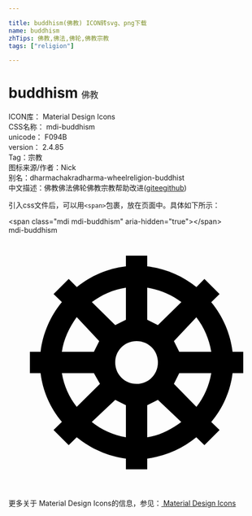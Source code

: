 ```yaml
---

title: buddhism(佛教) ICON转svg、png下载
name: buddhism
zhTips: 佛教,佛法,佛轮,佛教宗教
tags: ["religion"]

---
```


# buddhism  <small style="font-size: 60%;font-weight: 100">佛教</small>


<div class="detail-page">
<p>
<span>
ICON库：
<span class="badge-secondary badge">Material Design Icons</span> 
</span>
<br/>
<span>
CSS名称：
<span class="badge-secondary badge">mdi-buddhism</span> 
</span>
<br/>
<span>
unicode：
<span class="badge-secondary badge">F094B</span> 
<copy-btn content='F094B' btn-title=""></copy-btn>
<copy-btn :content='String.fromCodePoint(parseInt("F094B", 16))' btn-title="复制U"></copy-btn>
</span>
<br/>
<span>
version：
<span class="badge-secondary badge">2.4.85</span> 
</span><br/><span>Tag：<span class="badge-light badge"><router-link to="/tags/religion.html">宗教</router-link></span></span>
<br/>
<span>图标来源/作者：<span class="badge-light badge">Nick</span></span> 
<br/>
<span>别名：<span class="badge-light badge">dharmachakra</span><span class="badge-light badge">dharma-wheel</span><span class="badge-light badge">religion-buddhist</span></span><br/><span class="zh-detail">中文描述：<span class="badge-primary badge">佛教</span><span class="badge-primary badge">佛法</span><span class="badge-primary badge">佛轮</span><span class="badge-primary badge">佛教宗教</span><span class="help-link"><span>帮助改进</span>(<a href="https://gitee.com/liuwave/icon-helper/edit/master/json/material/buddhism.json" target="_blank" rel="noopener noreferrer">gitee</a><a href="https://github.com/liuwave/icon-helper/edit/master/json/material/buddhism.json" target="_blank" rel="noopener noreferrer">github</a></span>)</span><br/>
</p>
</div>
<div class="alert alert-dark">
  <i class="mdi mdi-buddhism mdi-48px"></i>
  <i class="mdi mdi-buddhism mdi-36px"></i>
  <i class="mdi mdi-buddhism mdi-24px"></i>
  <i class="mdi mdi-buddhism mdi-18px"></i>
</div>
<div>
  <p>引入css文件后，可以用<code>&lt;span&gt;</code>包裹，放在页面中。具体如下所示：    
  </p>
  <div class="alert alert-primary" style="font-size: 14px">
    &lt;span class="mdi mdi-buddhism" aria-hidden="true"&gt;&lt;/span&gt;
    <copy-btn content='<span class="mdi mdi-buddhism" aria-hidden="true"></span>'></copy-btn>
  </div>
  <div class="alert alert-secondary">
    <i class="mdi mdi-buddhism"
    style="font-size: 24px"
    aria-hidden="true"></i> mdi-buddhism
    <copy-btn content="mdi-buddhism" btn-title="复制图标名称"></copy-btn>
  </div>
</div>
<div id="svg" class="svg-wrap">
<svg xmlns="http://www.w3.org/2000/svg" viewBox="0 0 24 24"><path d="M11,2V3C9.27,3.2 7.69,3.9 6.4,4.94L5.64,4.18L4.22,5.6L5,6.35C3.9,7.68 3.21,9.3 3,11H2V13H3C3.21,14.68 3.9,16.26 5,17.56L4.22,18.32L5.64,19.74L6.39,19C7.71,20.07 9.3,20.77 11,21V22H13V21C14.69,20.77 16.29,20.07 17.6,19L18.36,19.74L19.78,18.32L19,17.57C20.1,16.27 20.79,14.68 21,13H22V11H21C20.79,9.3 20.1,7.69 19,6.36L19.78,5.6L18.36,4.18L17.61,4.94C16.29,3.87 14.69,3.2 13,3V2H11M11,5V8L10,8.5L7.81,6.35C8.72,5.67 9.81,5.17 11,5M13,5C14.16,5.18 15.26,5.64 16.2,6.35L14,8.5L13,8V5M6.4,7.76L8.5,10L8,11H5C5.16,9.84 5.7,8.7 6.39,7.75L6.4,7.76M17.6,7.76C18.33,8.71 18.81,9.82 19,11H16L15.5,10L17.61,7.76H17.6M12,10C13.12,10 14,10.88 14,12C14,13.12 13.12,14 12,14C10.88,14 10,13.12 10,12C10,10.88 10.88,10 12,10M5,13H8L8.57,14L6.39,16.15C5.67,15.24 5.19,14.16 5,13V13M16,13H19C18.81,14.15 18.33,15.24 17.61,16.16L15.5,14L16,13M10,15.5L11,16V19C9.83,18.8 8.73,18.31 7.8,17.57L10,15.5M14,15.5L16.19,17.57C15.28,18.25 14.19,18.83 13,19V16L14,15.5Z" /></svg>
</div>
<detail full-name='mdi-buddhism'></detail>
    
<div><p>更多关于 Material Design Icons的信息，参见：<a target="_blank" href="https://iconhelper.cn/material.html"> Material Design Icons</a>
</p></div>
